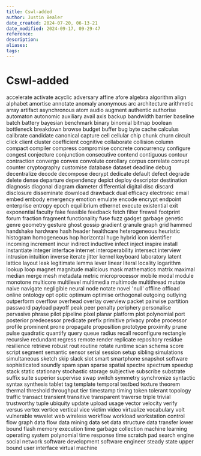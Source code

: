 ```yaml
---
title: Cswl-added
author: Justin Bealer
date_created: 2024-07-20, 06-13-21
date_modified: 2024-09-17, 09-29-47
reference: 
description: 
aliases: 
tags: 
---
```

# Cswl-added
accelerate
activate
acyclic
adversary
affine
afore
algebra
algorithm
align
alphabet
amortise
annotate
anomaly
anonymous
arc
architecture
arithmetic
array
artifact
asynchronous
atom
audio
augment
authentic
authorise
automaton
autonomic
auxiliary
avail
axis
backup
bandwidth
barrier
baseline
batch
battery
bayesian
benchmark
binary
binomial
bitmap
boolean
bottleneck
breakdown
browse
budget
buffer
bug
byte
cache
calculus
calibrate
candidate
canonical
capture
cell
cellular
chip
chunk
churn
circuit
click
client
cluster
coefficient
cognitive
collaborate
collision
column
compact
compiler
compress
compromise
concrete
concurrency
configure
congest
conjecture
conjunction
consecutive
contend
contiguous
contour
contraction
converge
convex
convolute
corollary
corpus
correlate
corrupt
counter
cryptography
customise
database
dataset
deadline
debug
decentralize
decode
decompose
decrypt
dedicate
default
defect
degrade
delete
dense
departure
dependency
depict
deploy
descriptor
destination
diagnosis
diagonal
diagram
diameter
differential
digital
disc
discard
disclosure
disseminate
download
drawback
dual
efficacy
electronic
email
embed
embody
emergency
emotion
emulate
encode
encrypt
endpoint
enterprise
entropy
epoch
equilibrium
ethernet
execute
existential
exit
exponential
faculty
fake
feasible
feedback
fetch
filter
firewall
footprint
forum
fraction
fragment
functionality
fuse
fuzz
gadget
garbage
genetic
genre
geometry
gesture
ghost
gossip
gradient
granule
graph
grid
hammed
handshake
hardware
hash
header
healthcare
heterogeneous
heuristic
histogram
homogeneous
hop
horizontal
huge
hybrid
icon
identifier
incoming
increment
incur
indirect
inductive
infect
inject
inspire
install
instantiate
integer
interface
internet
interoperability
intersect
interview
intrusion
intuition
inverse
iterate
jitter
kernel
keyboard
laboratory
latent
lattice
layout
leak
legitimate
lemma
lever
linear
literal
locality
logarithm
lookup
loop
magnet
magnitude
malicious
mask
mathematics
matrix
maximal
median
merge
mesh
metadata
metric
microprocessor
mobile
modal
module
monotone
multicore
multilevel
multimedia
multimode
multithread
mutate
naive
navigate
negligible
neural
node
notate
novel
'null'
offline
offload
online
ontology
opt
optic
optimum
optimise
orthogonal
outgoing
outlying
outperform
overflow
overhead
overlay
overview
packet
pairwise
partition
password
payload
payoff
peak
peer
penalty
periphery
personalise
pervasive
phrase
pilot
pipeline
pixel
planar
platform
plot
polynomial
port
posterior
predecessor
predicate
prefix
primitive
privacy
probe
processor
profile
prominent
prone
propagate
proposition
prototype
proximity
prune
pulse
quadratic
quantify
query
queue
radius
recall
reconfigure
rectangle
recursive
redundant
regress
remote
render
replicate
repository
residue
resilience
retrieve
robust
rout
routine
rotate
runtime
scan
schema
score
script
segment
semantic
sensor
serial
session
setup
sibling
simulations
simultaneous
sketch
skip
slack
slot
smart
smartphone
snapshot
software
sophisticated
soundly
spam
span
sparse
spatial
spectre
spectrum
speedup
stack
static
stationary
stochastic
storage
subjective
subscribe
substrate
suffix
suite
superior
supervise
swap
switch
symmetry
synchronize
syntactic
syntax
synthesis
tablet
tag
template
temporal
testbed
texture
theorem
thermal
threshold
throughput
tier
timestamp
timing
token
tolerant
topology
traffic
transact
transient
transitive
transparent
traverse
triple
trivial
trustworthy
tuple
ubiquity
update
upload
usage
vector
velocity
verify
versus
vertex
vertice
vertical
vice
victim
video
virtualize
vocabulary
volt
vulnerable
wavelet
web
wireless
workflow
workload
workstation
control flow graph
data flow
data mining
data set
data structure
data transfer
lower bound
flash memory
execution time
garbage collection
machine learning
operating system
polynomial time
response time
scratch pad
search engine
social network
software development
software engineer
steady state
upper bound
user interface
virtual machine
